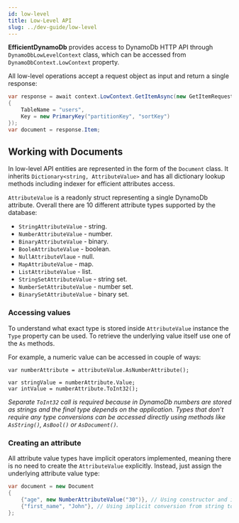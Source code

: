 ```yaml
---
id: low-level
title: Low-Level API
slug: ../dev-guide/low-level
---
```


**EfficientDynamoDb** provides access to DynamoDb HTTP API through `DynamoDbLowLevelContext` class, which can be accessed from `DynamoDbContext.LowContext` property.

All low-level operations accept a request object as input and return a single response:

```csharp title="GetItem Request"
var response = await context.LowContext.GetItemAsync(new GetItemRequest
{
    TableName = "users",
    Key = new PrimaryKey("partitionKey", "sortKey")
});
var document = response.Item;
```

## Working with Documents

In low-level API entities are represented in the form of the `Document` class. 
It inherits `Dictionary<string, AttributeValue>` and has all dictionary lookup methods including indexer for efficient attributes access.

`AttributeValue` is a readonly struct representing a single DynamoDb attribute.
Overall there are 10 different attribute types supported by the database:
* `StringAttributeValue` - string.
* `NumberAttributeValue` - number.
* `BinaryAttributeValue` - binary.
* `BooleAttributeValue` - boolean.
* `NullAttributeVlaue` - null.
* `MapAttributeValue` - map.
* `ListAttributeValue` - list.
* `StringSetAttributeValue` - string set.
* `NumberSetAttributeValue` - number set.
* `BinarySetAttributeValue` - binary set.

### Accessing values
To understand what exact type is stored inside `AttributeValue` instance the `Type` property can be used.
To retrieve the underlying value itself use one of the `As` methods.

For example, a numeric value can be accessed in couple of ways:

```chasrp
var numberAttribute = attributeValue.AsNumberAttribute();

var stringValue = numberAttribute.Value;
var intValue = numberAttribute.ToInt32();
```

*Separate `ToInt32` call is required because in DynamoDb numbers are stored as strings and the final type depends on the application.
Types that don't require any type conversions can be accessed directly using methods like `AsString()`, `AsBool()` or `AsDocument()`.*

### Creating an attribute

All attribute value types have implicit operators implemented, meaning there is no need to create the `AttributeValue` explicitly.
Instead, just assign the underlying attribute value type:

```csharp
var document = new Document 
{
    {"age", new NumberAttributeValue("30")}, // Using constructor and implciit conversion to AttributeValue
    {"first_name", "John"}, // Using implicit conversion from string to AttributeValue
};
```
